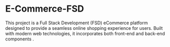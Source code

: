 # E-Commerce-FSD
This project is a Full Stack Development (FSD) eCommerce platform designed to provide a seamless online shopping experience for users. Built with modern web technologies, it incorporates both front-end and back-end components .
